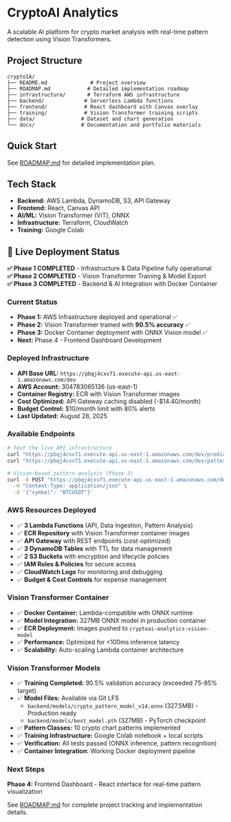 # CryptoAI Analytics

A scalable AI platform for crypto market analysis with real-time pattern detection using Vision Transformers.

## Project Structure

```
cryptoIA/
├── README.md              # Project overview
├── ROADMAP.md            # Detailed implementation roadmap
├── infrastructure/       # Terraform AWS infrastructure
├── backend/             # Serverless Lambda functions
├── frontend/            # React dashboard with Canvas overlay
├── training/            # Vision Transformer training scripts
├── data/               # Dataset and chart generation
└── docs/               # Documentation and portfolio materials
```

## Quick Start

See [ROADMAP.md](./ROADMAP.md) for detailed implementation plan.

## Tech Stack

- **Backend:** AWS Lambda, DynamoDB, S3, API Gateway
- **Frontend:** React, Canvas API
- **AI/ML:** Vision Transformer (ViT), ONNX
- **Infrastructure:** Terraform, CloudWatch
- **Training:** Google Colab

## 🚀 Live Deployment Status

**✅ Phase 1 COMPLETED** - Infrastructure & Data Pipeline fully operational  
**✅ Phase 2 COMPLETED** - Vision Transformer Training & Model Export  
**✅ Phase 3 COMPLETED** - Backend & AI Integration with Docker Container

### Current Status
- **Phase 1:** AWS Infrastructure deployed and operational ✅
- **Phase 2:** Vision Transformer trained with **90.5% accuracy** ✅
- **Phase 3:** Docker Container deployment with ONNX Vision model ✅
- **Next:** Phase 4 - Frontend Dashboard Development

### Deployed Infrastructure
- **API Base URL:** `https://pbqj4cxv71.execute-api.us-east-1.amazonaws.com/dev`
- **AWS Account:** 304783065136 (us-east-1)
- **Container Registry:** ECR with Vision Transformer images
- **Cost Optimized:** API Gateway caching disabled (-$14.40/month)
- **Budget Control:** $10/month limit with 80% alerts
- **Last Updated:** August 28, 2025

### Available Endpoints
```bash
# Test the live API infrastructure
curl "https://pbqj4cxv71.execute-api.us-east-1.amazonaws.com/dev/predictions"
curl "https://pbqj4cxv71.execute-api.us-east-1.amazonaws.com/dev/patterns?symbol=BTCUSDT"

# Vision-based pattern analysis (Phase 3)
curl -X POST "https://pbqj4cxv71.execute-api.us-east-1.amazonaws.com/dev/analyze-chart" \
  -H "Content-Type: application/json" \
  -d '{"symbol": "BTCUSDT"}'
```

### AWS Resources Deployed
- ✅ **3 Lambda Functions** (API, Data Ingestion, Pattern Analysis)
- ✅ **ECR Repository** with Vision Transformer container images
- ✅ **API Gateway** with REST endpoints (cost-optimized)
- ✅ **3 DynamoDB Tables** with TTL for data management
- ✅ **2 S3 Buckets** with encryption and lifecycle policies
- ✅ **IAM Roles & Policies** for secure access
- ✅ **CloudWatch Logs** for monitoring and debugging
- ✅ **Budget & Cost Controls** for expense management

### Vision Transformer Container
- ✅ **Docker Container:** Lambda-compatible with ONNX runtime
- ✅ **Model Integration:** 327MB ONNX model in production container
- ✅ **ECR Deployment:** Images pushed to `cryptoai-analytics-vision-model`
- ✅ **Performance:** Optimized for <100ms inference latency
- ✅ **Scalability:** Auto-scaling Lambda container architecture

### Vision Transformer Models
- ✅ **Training Completed:** 90.5% validation accuracy (exceeded 75-85% target)
- ✅ **Model Files:** Available via Git LFS
  - `backend/models/crypto_pattern_model_v14.onnx` (327.5MB) - Production ready
  - `backend/models/best_model.pth` (327MB) - PyTorch checkpoint
- ✅ **Pattern Classes:** 10 crypto chart patterns implemented
- ✅ **Training Infrastructure:** Google Colab notebook + local scripts
- ✅ **Verification:** All tests passed (ONNX inference, pattern recognition)
- ✅ **Container Integration:** Working Docker deployment pipeline

### Next Steps
**Phase 4:** Frontend Dashboard - React interface for real-time pattern visualization

See [ROADMAP.md](./ROADMAP.md) for complete project tracking and implementation details.